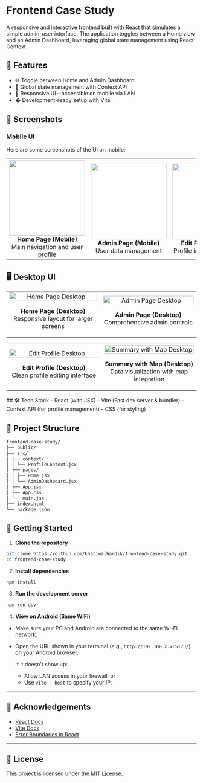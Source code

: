 # Frontend Case Study

A responsive and interactive frontend built with React that simulates a simple admin-user interface. The application toggles between a Home view and an Admin Dashboard, leveraging global state management using React Context.

## 🚀 Features
- 🌐 Toggle between Home and Admin Dashboard
- 👤 Global state management with Context API
- 📱 Responsive UI – accessible on mobile via LAN
- � Development-ready setup with Vite

## 📸 Screenshots

### Mobile UI
Here are some screenshots of the UI on mobile:

<table>
  <tr>
    <td align="center">
      <img src="https://github.com/user-attachments/assets/4be99eef-9a5c-4e0f-9d98-917a1350c8e1" width="200"/>
      <br>
      <strong>Home Page (Mobile)</strong><br>
      Main navigation and user profile
    </td>
    <td align="center">
      <img src="https://github.com/user-attachments/assets/f3282c1e-ad78-4dae-96a4-984a437f1ff6" width="200"/>
      <br>
      <strong>Admin Page (Mobile)</strong><br>
      User data management
    </td>
    <td align="center">
      <img src="https://github.com/user-attachments/assets/dee055f5-c8b9-4558-b687-20bf273123fa" width="200"/>
      <br>
      <strong>Edit Profile (Mobile)</strong><br>
      Profile information editing
    </td>
    <td align="center">
      <img src="https://github.com/user-attachments/assets/53c41c55-3e9d-449d-9487-db8354312a73" width="200"/>
      <br>
      <strong>Summary with Map (Mobile)</strong><br>
      User data visualization
    </td>
  </tr>
</table>





## 🖥️ Desktop UI

<table>
  <tr>
    <td align="center" width="25%">
      <img src="https://github.com/user-attachments/assets/4b4749d8-6f61-4b49-bec9-b19e6d57c51b" alt="Home Page Desktop" style="width: 100%; max-width: 300px;">
      <p><strong>Home Page (Desktop)</strong><br>Responsive layout for larger screens</p>
    </td>
    <td align="center" width="25%">
      <img src="https://github.com/user-attachments/assets/1c4029f6-169c-4711-a44b-45df0a4e5d3c" alt="Admin Page Desktop" style="width: 100%; max-width: 300px;">
      <p><strong>Admin Page (Desktop)</strong><br>Comprehensive admin controls</p>
    </td>
  </tr>
</table>

<table>
  <tr>
    <td align="center" width="25%">
      <img src="https://github.com/user-attachments/assets/163a9c56-fe97-4ac5-af84-f634b655ed1b" alt="Edit Profile Desktop" style="width: 100%; max-width: 300px;">
      <p><strong>Edit Profile (Desktop)</strong><br>Clean profile editing interface</p>
    </td>
    <td align="center" width="25%">
      <img src="https://github.com/user-attachments/assets/82833de3-8b6c-4d58-af84-c3910c0d5110" alt="Summary with Map Desktop" style="width: 100%; max-width: 300px;">
      <p><strong>Summary with Map (Desktop)</strong><br>Data visualization with map integration</p>
    </td>
  </tr>
</table>
## 🛠️ Tech Stack
- React (with JSX)
- Vite (Fast dev server & bundler)
- Context API (for profile management)
- CSS (for styling)

## 🧩 Project Structure
```bash
frontend-case-study/
├── public/
├── src/
│ ├── context/
│ │ └── ProfileContext.jsx
│ ├── pages/
│ │ ├── Home.jsx
│ │ └── AdminDashboard.jsx
│ ├── App.jsx
│ ├── App.css
│ └── main.jsx
├── index.html
└── package.json
```

## 🚦 Getting Started

1. **Clone the repository**
```bash
git clone https://github.com/khariwalhardik/frontend-case-study.git
cd frontend-case-study
```
2. **Install dependencies**

```bash
npm install
```
3. **Run the development server**

```bash
npm run dev
```
4. **View on Android (Same WiFi)**

- Make sure your PC and Android are connected to the same Wi-Fi network.
- Open the URL shown in your terminal (e.g., `http://192.168.x.x:5173/`) on your Android browser.

  If it doesn't show up:
  - Allow LAN access in your firewall, or
  - Use `vite --host` to specify your IP.

---

## 🙌 Acknowledgements

- [React Docs](https://react.dev/)
- [Vite Docs](https://vitejs.dev/)
- [Error Boundaries in React](https://react.dev/link/error-boundaries)

---

## 📜 License

This project is licensed under the [MIT License](https://opensource.org/licenses/MIT).
